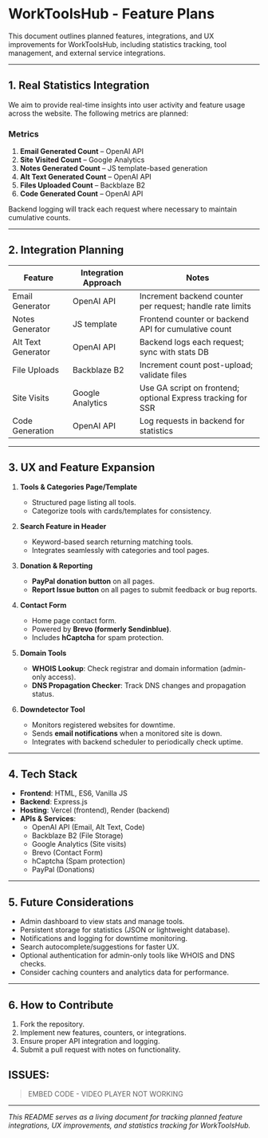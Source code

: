 # WorkToolsHub - Feature Plans

This document outlines planned features, integrations, and UX improvements for WorkToolsHub, including statistics tracking, tool management, and external service integrations.

---

## 1. Real Statistics Integration

We aim to provide real-time insights into user activity and feature usage across the website. The following metrics are planned:

### Metrics
1. **Email Generated Count** – OpenAI API  
2. **Site Visited Count** – Google Analytics  
3. **Notes Generated Count** – JS template-based generation  
4. **Alt Text Generated Count** – OpenAI API  
5. **Files Uploaded Count** – Backblaze B2  
6. **Code Generated Count** – OpenAI API  

Backend logging will track each request where necessary to maintain cumulative counts.

---

## 2. Integration Planning

| Feature | Integration Approach | Notes |
|---------|-------------------|------|
| Email Generator | OpenAI API | Increment backend counter per request; handle rate limits |
| Notes Generator | JS template | Frontend counter or backend API for cumulative count |
| Alt Text Generator | OpenAI API | Backend logs each request; sync with stats DB |
| File Uploads | Backblaze B2 | Increment count post-upload; validate files |
| Site Visits | Google Analytics | Use GA script on frontend; optional Express tracking for SSR |
| Code Generation | OpenAI API | Log requests in backend for statistics |

---

## 3. UX and Feature Expansion

1. **Tools & Categories Page/Template**
   - Structured page listing all tools.
   - Categorize tools with cards/templates for consistency.

2. **Search Feature in Header**
   - Keyword-based search returning matching tools.
   - Integrates seamlessly with categories and tool pages.

3. **Donation & Reporting**
   - **PayPal donation button** on all pages.
   - **Report Issue button** on all pages to submit feedback or bug reports.

4. **Contact Form**
   - Home page contact form.
   - Powered by **Brevo (formerly Sendinblue)**.
   - Includes **hCaptcha** for spam protection.

5. **Domain Tools**
   - **WHOIS Lookup**: Check registrar and domain information (admin-only access).  
   - **DNS Propagation Checker**: Track DNS changes and propagation status.  

6. **Downdetector Tool**
   - Monitors registered websites for downtime.
   - Sends **email notifications** when a monitored site is down.
   - Integrates with backend scheduler to periodically check uptime.

---

## 4. Tech Stack

- **Frontend**: HTML, ES6, Vanilla JS  
- **Backend**: Express.js  
- **Hosting**: Vercel (frontend), Render (backend)  
- **APIs & Services**:
  - OpenAI API (Email, Alt Text, Code)
  - Backblaze B2 (File Storage)
  - Google Analytics (Site visits)
  - Brevo (Contact Form)
  - hCaptcha (Spam protection)
  - PayPal (Donations)

---

## 5. Future Considerations

- Admin dashboard to view stats and manage tools.
- Persistent storage for statistics (JSON or lightweight database).
- Notifications and logging for downtime monitoring.
- Search autocomplete/suggestions for faster UX.
- Optional authentication for admin-only tools like WHOIS and DNS checks.
- Consider caching counters and analytics data for performance.

---

## 6. How to Contribute

1. Fork the repository.  
2. Implement new features, counters, or integrations.  
3. Ensure proper API integration and logging.  
4. Submit a pull request with notes on functionality.


## ISSUES: 
 > EMBED CODE - VIDEO PLAYER NOT WORKING 
---

*This README serves as a living document for tracking planned feature integrations, UX improvements, and statistics tracking for WorkToolsHub.*

